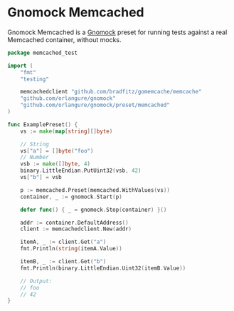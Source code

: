# Gnomock Memcached

Gnomock Memcached is a [Gnomock](https://github.com/orlangure/gnomock) preset for
running tests against a real Memcached container, without mocks.

```go
package memcached_test

import (
	"fmt"
	"testing"

	memcachedclient "github.com/bradfitz/gomemcache/memcache"
	"github.com/orlangure/gnomock"
	"github.com/orlangure/gnomock/preset/memcached"
)

func ExamplePreset() {
	vs := make(map[string][]byte)

	// String
	vs["a"] = []byte("foo")
	// Number
	vsb := make([]byte, 4)
	binary.LittleEndian.PutUint32(vsb, 42)
	vs["b"] = vsb

	p := memcached.Preset(memcached.WithValues(vs))
	container, _ := gnomock.Start(p)

	defer func() { _ = gnomock.Stop(container) }()

	addr := container.DefaultAddress()
	client := memcachedclient.New(addr)

	itemA, _ := client.Get("a")
	fmt.Println(string(itemA.Value))

	itemB, _ := client.Get("b")
	fmt.Println(binary.LittleEndian.Uint32(itemB.Value))

	// Output:
	// foo
	// 42
}
```
